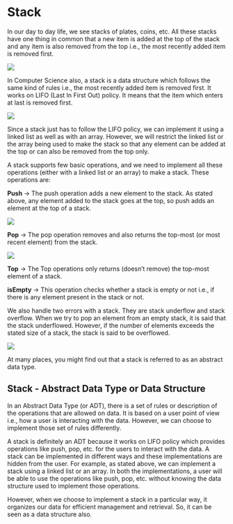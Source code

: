# Stack
In our day to day life, we see stacks of plates, coins, etc. All these stacks have one thing in common that a new item is added at the top of the stack and any item is also removed from the top i.e., the most recently added item is removed first.

![](https://www.codesdope.com/staticroot/images/ds/stack1.png)

In Computer Science also, a stack is a data structure which follows the same kind of rules i.e., the most recently added item is removed first. It works on LIFO (Last In First Out) policy. It means that the item which enters at last is removed first.

![](https://www.codesdope.com/staticroot/images/ds/stack2.png)

Since a stack just has to follow the LIFO policy, we can implement it using a linked list as well as with an array. However, we will restrict the linked list or the array being used to make the stack so that any element can be added at the top or can also be removed from the top only.

A stack supports few basic operations, and we need to implement all these operations (either with a linked list or an array) to make a stack. These operations are:

**Push** → The push operation adds a new element to the stack. As stated above, any element added to the stack goes at the top, so push adds an element at the top of a stack.

![](https://www.codesdope.com/staticroot/images/ds/stack3.gif)

**Pop** → The pop operation removes and also returns the top-most (or most recent element) from the stack.

![](https://www.codesdope.com/staticroot/images/ds/stack4.gif)

**Top** → The Top operations only returns (doesn’t remove) the top-most element of a stack.

**isEmpty** → This operation checks whether a stack is empty or not i.e., if there is any element present in the stack or not.

We also handle two errors with a stack. They are stack underflow and stack overflow. When we try to pop an element from an empty stack, it is said that the stack underflowed. However, if the number of elements exceeds the stated size of a stack, the stack is said to be overflowed.

![](https://www.codesdope.com/staticroot/images/ds/stack7.png)

At many places, you might find out that a stack is referred to as an abstract data type.

## Stack - Abstract Data Type or Data Structure
In an Abstract Data Type (or ADT), there is a set of rules or description of the operations that are allowed on data. It is based on a user point of view i.e., how a user is interacting with the data. However, we can choose to implement those set of rules differently.

A stack is definitely an ADT because it works on LIFO policy which provides operations like push, pop, etc. for the users to interact with the data. A stack can be implemented in different ways and these implementations are hidden from the user. For example, as stated above, we can implement a stack using a linked list or an array. In both the implementations, a user will be able to use the operations like push, pop, etc. without knowing the data structure used to implement those operations.

However, when we choose to implement a stack in a particular way, it organizes our data for efficient management and retrieval. So, it can be seen as a data structure also.

